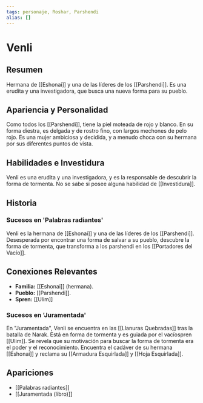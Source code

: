 ```yaml
---
tags: personaje, Roshar, Parshendi
alias: []
---
```


# Venli

## Resumen
Hermana de [[Eshonai]] y una de las líderes de los [[Parshendi]]. Es una erudita y una investigadora, que busca una nueva forma para su pueblo.

## Apariencia y Personalidad
Como todos los [[Parshendi]], tiene la piel moteada de rojo y blanco. En su forma diestra, es delgada y de rostro fino, con largos mechones de pelo rojo. Es una mujer ambiciosa y decidida, y a menudo choca con su hermana por sus diferentes puntos de vista.

## Habilidades e Investidura
Venli es una erudita y una investigadora, y es la responsable de descubrir la forma de tormenta. No se sabe si posee alguna habilidad de [[Investidura]].

## Historia
### Sucesos en 'Palabras radiantes'
Venli es la hermana de [[Eshonai]] y una de las líderes de los [[Parshendi]]. Desesperada por encontrar una forma de salvar a su pueblo, descubre la forma de tormenta, que transforma a los parshendi en los [[Portadores del Vacío]].

## Conexiones Relevantes
* **Familia:** [[Eshonai]] (hermana).
* **Pueblo:** [[Parshendi]].
* **Spren:** [[Ulim]]

### Sucesos en 'Juramentada'
En "Juramentada", Venli se encuentra en las [[Llanuras Quebradas]] tras la batalla de Narak. Está en forma de tormenta y es guiada por el vacíospren [[Ulim]]. Se revela que su motivación para buscar la forma de tormenta era el poder y el reconocimiento. Encuentra el cadáver de su hermana [[Eshonai]] y reclama su [[Armadura Esquirlada]] y [[Hoja Esquirlada]].

## Apariciones
* [[Palabras radiantes]]
* [[Juramentada (libro)]]
